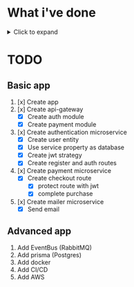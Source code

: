 # What i've done

<details>
<summary>Click to expand</summary>

## Setup

Initialize the project with the following command:

```bash
nest new payment-api
```

## API Gateway

Create a new app called api-gateway to manage communication between microservices.

```bash
nest g app api-gateway
```

Delete the previously created app.

```bash
rm -rf apps/payment-api
```

## Authentication

Create the authentication app microservice.

```bash
yarn add @nestjs/microservices
```

In main.ts change the NestFactory to create a microservice.

```typescript
const app = await NestFactory.createMicroservice(AppModule, {
    transport: Transport.TCP,
    options: {port: 3000}
});
```

## Common

Create a common module to share code between apps.

```bash
nest g lib common
```

Add DTOs for the various apps.

```bash
nest g class common/<app>/<dto>.dto
```

## Mail

Create a mailer app microservice.

Install dependencies.

```bash
yarn add  @nestjs-modules/mailer nodemailer handlebars
yarn add --dev @types/nodemailer
```

</details>

# TODO

## Basic app

1. [x] Create app
2. [x] Create api-gateway
    - [x] Create auth module
    - [x] Create payment module
3. [x] Create authentication microservice
    - [x] Create user entity
    - [x] Use service property as database
    - [x] Create jwt strategy
    - [x] Create register and auth routes
4. [x] Create payment microservice
    - [x] Create checkout route
        - [x] protect route with jwt
        - [x] complete purchase
5. [x] Create mailer microservice
    - [x] Send email

## Advanced app

1. Add EventBus (RabbitMQ)
2. Add prisma (Postgres)
3. Add docker
4. Add CI/CD
5. Add AWS